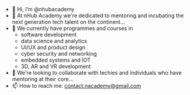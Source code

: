 - 👋 Hi, I’m @nhubacademy
- 👀 At nHub Academy we're dedicated to mentoring and incubating the next generation tech talent on the continent...
- 🌱 We currently have programmes and courses in 
    - software development
    - data science and analytics
    - UI/UX and product design
    - cyber security and networking
    - embedded systems and IOT
    - 3D, AR and VR development
- 💞️ We're looking to collaborate with techies and individuals who have mentoring at their core...
- 📫 How to reach me: contact.nacademy@gmail.com

<!---
nhubacademy/nhubacademy is a ✨ special ✨ repository because its `README.md` (this file) appears on your GitHub profile.
You can click the Preview link to take a look at your changes.
--->
